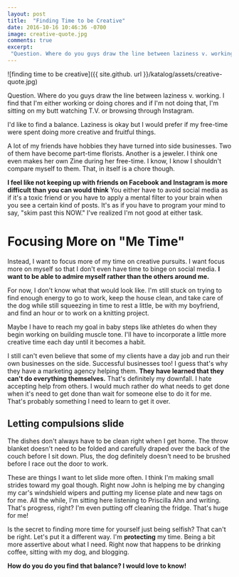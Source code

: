 ```yaml
---
layout: post
title:  "Finding Time to be Creative"
date: 2016-10-16 10:46:36 -0700
image: creative-quote.jpg
comments: true
excerpt:
 "Question. Where do you guys draw the line between laziness v. working. I find that I'm either working or doing chores and if I'm not doing that, I'm sitting on my butt watching T.V. or browsing through Instagram."
---
```


![finding time to be creative]({{ site.github. url }}/katalog/assets/creative-quote.jpg)

Question. Where do you guys draw the line between laziness v. working. I find that I'm either working or doing chores and if I'm not doing that, I'm sitting on my butt watching T.V. or browsing through Instagram.

I'd like to find a balance. Laziness is okay but I would prefer if my free-time were spent doing more creative and fruitful things.

A lot of my friends have hobbies they have turned into side businesses. Two of them have become part-time florists. Another is a jeweler. I think one even makes her own Zine during her free-time. I know, I know I shouldn't compare myself to them. That, in itself is a chore though.

**I feel like not keeping up with friends on Facebook and Instagram is more difficult than you can would think** You either have to avoid social media as if it's a toxic friend or you have to apply a mental filter to your brain when you see a certain kind of posts. It's as if you have to program your mind to say, "skim past this NOW." I've realized I'm not good at either task.

# Focusing More on "Me Time"

Instead, I want to focus more of my time on creative pursuits. I want focus more on myself so that I don't even have time to binge on social media. **I want to be able to admire myself rather than the others around me.**

For now, I don't know what that would look like. I'm still stuck on trying to find enough energy to go to work, keep the house clean, and take care of the dog while still squeezing in time to rest a little, be with my boyfriend, and find an hour or to work on a knitting project.

Maybe I have to reach my goal in baby steps like athletes do when they begin working on building muscle tone. I'll have to incorporate a little more creative time each day until it becomes a habit.

I still can't even believe that some of my clients have a day job and run their own businesses on the side. Successful businesses too! I guess that's why they have a marketing agency helping them. **They have learned that they can't do everything themselves.** That's definitely my downfall. I hate accepting help from others. I would much rather do what needs to get done when it's need to get done than wait for someone else to do it for me. That's probably something I need to learn to get it over.

## Letting compulsions slide

The dishes don't always have to be clean right when I get home. The throw blanket doesn't need to be folded and carefully draped over the back of the couch before I sit down. Plus, the dog definitely doesn't need to be brushed before I race out the door to work.

These are things I want to let slide more often. I think I'm making small strides toward my goal though. Right now John is helping me by changing my car's windshield wipers and putting my license plate and new tags on for me. All the while, I'm sitting here listening to Priscilla Ahn and writing. That's progress, right? I'm even putting off cleaning the fridge. That's huge for me!

Is the secret to finding more time for yourself just being selfish? That can't be right. Let's put it a different way. I'm **protecting** my time. Being a bit more assertive about what I need. Right now that happens to be drinking coffee, sitting with my dog, and blogging.

**How do you do you find that balance? I would love to know!**
